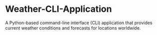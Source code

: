 # Weather-CLI-Application
A Python-based command-line interface (CLI) application that provides current weather conditions and forecasts for locations worldwide. 
